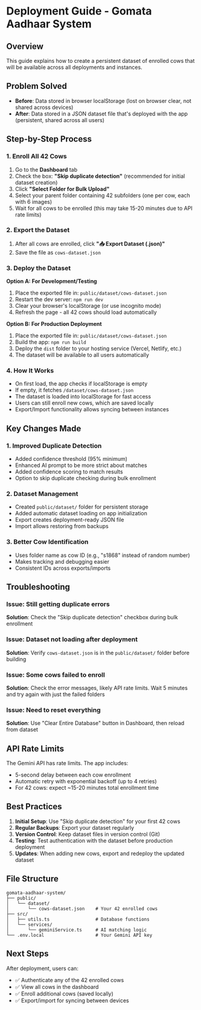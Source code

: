 # Deployment Guide - Gomata Aadhaar System

## Overview
This guide explains how to create a persistent dataset of enrolled cows that will be available across all deployments and instances.

## Problem Solved
- **Before**: Data stored in browser localStorage (lost on browser clear, not shared across devices)
- **After**: Data stored in a JSON dataset file that's deployed with the app (persistent, shared across all users)

## Step-by-Step Process

### 1. Enroll All 42 Cows

1. Go to the **Dashboard** tab
2. Check the box: **"Skip duplicate detection"** (recommended for initial dataset creation)
3. Click **"Select Folder for Bulk Upload"**
4. Select your parent folder containing 42 subfolders (one per cow, each with 6 images)
5. Wait for all cows to be enrolled (this may take 15-20 minutes due to API rate limits)

### 2. Export the Dataset

1. After all cows are enrolled, click **"📥 Export Dataset (.json)"**
2. Save the file as `cows-dataset.json`

### 3. Deploy the Dataset

**Option A: For Development/Testing**
1. Place the exported file in: `public/dataset/cows-dataset.json`
2. Restart the dev server: `npm run dev`
3. Clear your browser's localStorage (or use incognito mode)
4. Refresh the page - all 42 cows should load automatically

**Option B: For Production Deployment**
1. Place the exported file in: `public/dataset/cows-dataset.json`
2. Build the app: `npm run build`
3. Deploy the `dist` folder to your hosting service (Vercel, Netlify, etc.)
4. The dataset will be available to all users automatically

### 4. How It Works

- On first load, the app checks if localStorage is empty
- If empty, it fetches `/dataset/cows-dataset.json`
- The dataset is loaded into localStorage for fast access
- Users can still enroll new cows, which are saved locally
- Export/Import functionality allows syncing between instances

## Key Changes Made

### 1. Improved Duplicate Detection
- Added confidence threshold (95% minimum)
- Enhanced AI prompt to be more strict about matches
- Added confidence scoring to match results
- Option to skip duplicate checking during bulk enrollment

### 2. Dataset Management
- Created `public/dataset/` folder for persistent storage
- Added automatic dataset loading on app initialization
- Export creates deployment-ready JSON file
- Import allows restoring from backups

### 3. Better Cow Identification
- Uses folder name as cow ID (e.g., "s1868" instead of random number)
- Makes tracking and debugging easier
- Consistent IDs across exports/imports

## Troubleshooting

### Issue: Still getting duplicate errors
**Solution**: Check the "Skip duplicate detection" checkbox during bulk enrollment

### Issue: Dataset not loading after deployment
**Solution**: Verify `cows-dataset.json` is in the `public/dataset/` folder before building

### Issue: Some cows failed to enroll
**Solution**: Check the error messages, likely API rate limits. Wait 5 minutes and try again with just the failed folders

### Issue: Need to reset everything
**Solution**: Use "Clear Entire Database" button in Dashboard, then reload from dataset

## API Rate Limits

The Gemini API has rate limits. The app includes:
- 5-second delay between each cow enrollment
- Automatic retry with exponential backoff (up to 4 retries)
- For 42 cows: expect ~15-20 minutes total enrollment time

## Best Practices

1. **Initial Setup**: Use "Skip duplicate detection" for your first 42 cows
2. **Regular Backups**: Export your dataset regularly
3. **Version Control**: Keep dataset files in version control (Git)
4. **Testing**: Test authentication with the dataset before production deployment
5. **Updates**: When adding new cows, export and redeploy the updated dataset

## File Structure

```
gomata-aadhaar-system/
├── public/
│   └── dataset/
│       └── cows-dataset.json    # Your 42 enrolled cows
├── src/
│   ├── utils.ts                 # Database functions
│   └── services/
│       └── geminiService.ts     # AI matching logic
└── .env.local                   # Your Gemini API key
```

## Next Steps

After deployment, users can:
- ✅ Authenticate any of the 42 enrolled cows
- ✅ View all cows in the dashboard
- ✅ Enroll additional cows (saved locally)
- ✅ Export/import for syncing between devices
